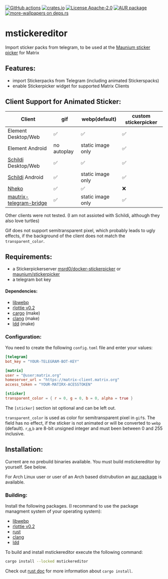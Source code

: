 [![GitHub actions](https://github.com/Lukas1818/mstickereditor/workflows/Rust/badge.svg)](https://github.com/Lukas1818/mstickereditor/actions?query=workflow%3ARust)
[![crates.io](https://img.shields.io/crates/v/mstickereditor.svg)](https://crates.io/crates/mstickereditor)
[![License Apache-2.0](https://img.shields.io/badge/license-Apache--2.0-blue.svg)](https://www.apache.org/licenses/LICENSE-2.0)
[![AUR package](https://repology.org/badge/version-for-repo/aur/mstickereditor.svg)](https://aur.archlinux.org/packages/mstickereditor/)
[![more-wallpapers on deps.rs](https://deps.rs/repo/github/LuckyTurtleDev/more-wallpapers/status.svg)](https://deps.rs/repo/github/LuckyTurtleDev/more-wallpapers)

# mstickereditor
Import sticker packs from telegram, to be used at the [Maunium sticker picker](https://github.com/maunium/stickerpicker) for Matrix

## Features:
* import Stickerpacks from Telegram (including animated Stickerspacks)
* enable Stickerpicker widget for supported Matrix Clients

## Client Support for Animated Sticker:
| Client                         | gif         | webp(default)     | custom stickerpicker | 
|--------------------------------|-------------|-------------------|----------------------|
| Element Desktop/Web            | ✅          | ✅                | ✅                   |
| Element Android                | no autoplay | static image only | ✅                   |
| [Schildi][Schildi] Desktop/Web | ✅          | ✅                | ✅                   |
| [Schildi][Schildi] Android     | ✅          | static image only | ✅                   |
| [Nheko][Nheko]                 | ✅          | ✅                | ❌                   |
| [mautrix-telegram-bridge]      | ✅          | static image only | ✅                   |

Other clients were not tested.
(I am not assioted with Schildi, although they also love turtles)

Gif does not support semitransparent pixel, which probably leads to ugly effects,
if the background of the client does not match the `transparent_color`.

[Schildi]: https://schildi.chat/
[Nheko]: https://github.com/Nheko-Reborn/nheko
[mautrix-telegram-bridge]: https://github.com/mautrix/telegram



## Requirements:
* a Stickerpickerserver [msrd0/docker-stickerpicker](https://github.com/msrd0/docker-stickerpicker) or [maunium/stickerpicker](https://github.com/maunium/stickerpicker)
* a telegram bot key

#### Dependencies:
* [libwebp](https://chromium.googlesource.com/webm/libwebp)
* [rlottie v0.2](https://github.com/Samsung/rlottie/tree/v0.2)
* [cargo](https://www.rust-lang.org) (make)
* [clang](https://lld.llvm.org/) (make)
* [ldd](https://clang.llvm.org/) (make)

### Configuration:
You need to create the following `config.toml` file and enter your values:
```toml
[telegram]
bot_key = "YOUR-TELEGRAM-BOT-KEY"

[matrix]
user = "@user:matrix.org"
homeserver_url = "https://matrix-client.matrix.org"
access_token = "YOUR-MATIRX-ACESSTOKEN"

[sticker]
transparent_color = { r = 0, g = 0, b = 0, alpha = true }
```
The `[sticker]` section ist optional and can be left out.

`transparent_color` is used as color for semitransparent pixel in `gif`s.
The field has no effect, if the sticker is not animated or will be converted to `webp` (default).
`r`,`g`,`b` are 8-bit unsigned integer and must been between 0 and 255 inclusive. 

## Installation:
Current are no prebuild binaries available. You must build mstickereditor by yourself. See below.

For Arch Linux user or user of an Arch based distrubution an [aur package](https://aur.archlinux.org/packages/mstickereditor) is available.

### Building:

 Install the following packages. (I recommand to use the package managment system of your operating system):
* [libwebp](https://chromium.googlesource.com/webm/libwebp)
* [rlottie v0.2](https://github.com/Samsung/rlottie/tree/v0.2)
* [rust](https://www.rust-lang.org/tools/install)
* [clang](https://lld.llvm.org/)
* [ldd](https://clang.llvm.org/)

To build and install mstickereditor execute the following command:
```bash
cargo install --locked mstickereditor
```
Check out [rust doc](https://doc.rust-lang.org/cargo/commands/cargo-install.html) for more information about `cargo install`.
